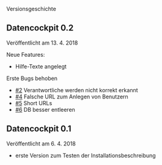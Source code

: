 Versionsgeschichte

## Datencockpit 0.2

Veröffentlicht am 13. 4. 2018

Neue Features:
* Hilfe-Texte angelegt

Erste Bugs behoben
* [#2](https://github.com/krabina/Datencockpit/issues/2) Verantwortliche werden nicht korrekt erkannt
* [#4](https://github.com/krabina/Datencockpit/issues/4) Falsche URL zum Anlegen von Benutzern
* [#5](https://github.com/krabina/Datencockpit/issues/5) Short URLs
* [#6](https://github.com/krabina/Datencockpit/issues/6) DB besser entleeren

## Datencockpit 0.1

Veröffentlicht am 6. 4. 2018

* erste Version zum Testen der Installationsbeschreibung

